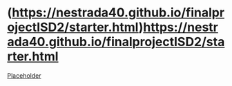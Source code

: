 # (https://nestrada40.github.io/finalprojectISD2/starter.html)https://nestrada40.github.io/finalprojectISD2/starter.html

[Placeholder](click)
